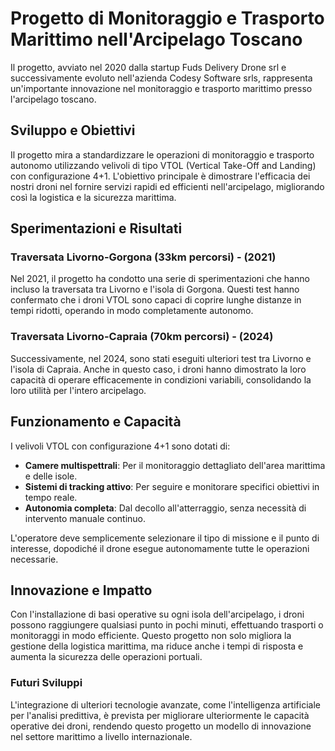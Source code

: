 # Progetto di Monitoraggio e Trasporto Marittimo nell'Arcipelago Toscano

Il progetto, avviato nel 2020 dalla startup Fuds Delivery Drone srl e successivamente evoluto nell'azienda Codesy Software srls, rappresenta un'importante innovazione nel monitoraggio e trasporto marittimo presso l'arcipelago toscano. 

## Sviluppo e Obiettivi

Il progetto mira a standardizzare le operazioni di monitoraggio e trasporto autonomo utilizzando velivoli di tipo VTOL (Vertical Take-Off and Landing) con configurazione 4+1. L'obiettivo principale è dimostrare l'efficacia dei nostri droni nel fornire servizi rapidi ed efficienti nell'arcipelago, migliorando così la logistica e la sicurezza marittima.

## Sperimentazioni e Risultati

### Traversata Livorno-Gorgona (33km percorsi) - (2021)

Nel 2021, il progetto ha condotto una serie di sperimentazioni che hanno incluso la traversata tra Livorno e l'isola di Gorgona. Questi test hanno confermato che i droni VTOL sono capaci di coprire lunghe distanze in tempi ridotti, operando in modo completamente autonomo.

### Traversata Livorno-Capraia (70km percorsi) - (2024)

Successivamente, nel 2024, sono stati eseguiti ulteriori test tra Livorno e l'isola di Capraia. Anche in questo caso, i droni hanno dimostrato la loro capacità di operare efficacemente in condizioni variabili, consolidando la loro utilità per l'intero arcipelago.

## Funzionamento e Capacità

I velivoli VTOL con configurazione 4+1 sono dotati di:

- **Camere multispettrali**: Per il monitoraggio dettagliato dell'area marittima e delle isole.
- **Sistemi di tracking attivo**: Per seguire e monitorare specifici obiettivi in tempo reale.
- **Autonomia completa**: Dal decollo all'atterraggio, senza necessità di intervento manuale continuo.

L'operatore deve semplicemente selezionare il tipo di missione e il punto di interesse, dopodiché il drone esegue autonomamente tutte le operazioni necessarie.

## Innovazione e Impatto

Con l'installazione di basi operative su ogni isola dell'arcipelago, i droni possono raggiungere qualsiasi punto in pochi minuti, effettuando trasporti o monitoraggi in modo efficiente. Questo progetto non solo migliora la gestione della logistica marittima, ma riduce anche i tempi di risposta e aumenta la sicurezza delle operazioni portuali.

### Futuri Sviluppi

L'integrazione di ulteriori tecnologie avanzate, come l'intelligenza artificiale per l'analisi predittiva, è prevista per migliorare ulteriormente le capacità operative dei droni, rendendo questo progetto un modello di innovazione nel settore marittimo a livello internazionale.

